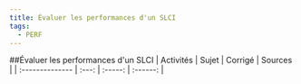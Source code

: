 ```yaml
---
title: Évaluer les performances d'un SLCI 
tags:
  - PERF
---
```

[comment]: <> (Généré automatiquement par make_all_activites.py, creation_fichiers_activites)

##Évaluer les performances d'un SLCI 
| Activités | Sujet | Corrigé | Sources  | 
| :-------------- | :---: | :-----: | :------: | 

